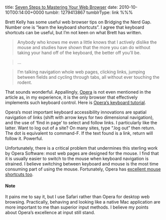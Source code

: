 title: [Seven Steps to Mastering Your Web Browser](http://nerdgap.com/seven-steps-to-mastering-your-web-browser/)
date: 2010-10-10T00:14:00+0000
tumblr: 1279413867
tumblrType: link
%%%

Brett Kelly has some useful web browser tips on Bridging the Nerd Gap. Number one is “learn the keyboard shortcuts”. I agree that keyboard shortcuts can be useful, but I’m not keen on what Brett has written. 

> Anybody who knows me even a little knows that I actively dislike the mouse and studies have shown that the more you can do without taking your hand off of the keyboard, the better off you’ll be. 

> …

> I’m talking navigation whole web pages, clicking links, jumping between fields and cycling through tabs, all without ever touching the rodent.

That sounds wonderful. Appallingly, [Opera][1] is not even mentioned in the article as, in my experience, it is the only browser that effectively implements such keyboard control. Here is [Opera’s keyboard tutorial][2]. 

Opera’s most important keyboard accessibility innovations are spatial navigation of links (shift with arrow keys for two dimensional navigation), and the use of ‘find in page’ to select and follow links. I particularly like the latter. Want to log out of a site? On many sites, type “.log out” then return. The dot is equivalent to command-F. If the text found is a link, return will follow it. Powerful. 

Unfortunately, there is a critical problem that undermines this sterling work by Opera Software: most web pages are designed for the mouse. I find that it is usually easier to switch to the mouse when keyboard navigation is strained. I believe switching between keyboard and mouse is the most time consuming part of using the mouse. Fortunately, Opera has [excellent mouse shortcuts too][3]. 

#### Note

It pains me to say it, but I use Safari rather than Opera for desktop web browsing. Practically, behaving and looking like a native Mac application are more important to me than superior input methods. I believe my points about Opera’s excellence at input still stand. 

[1]: http://www.opera.com/browser/
[2]: http://www.opera.com/browser/tutorials/nomouse/
[3]: http://www.opera.com/browser/tutorials/gestures/

